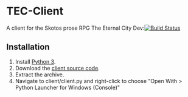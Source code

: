 # TEC-Client
A client for the Skotos prose RPG The Eternal City
Dev:[![Build Status](https://travis-ci.org/ExposureSoftware/TEC-Client.svg?branch=dev)](https://travis-ci.org/ExposureSoftware/TEC-Client)
## Installation
1. Install [Python 3](https://www.python.org/ftp/python/3.4.3/python-3.4.3.msi).
2. Download the [client source code](https://github.com/ExposureSoftware/TEC-Client/archive/v0.1-alpha.zip).
3. Extract the archive.
4. Navigate to client/client.py and right-click to choose "Open With > Python Launcher for Windows (Console)"
